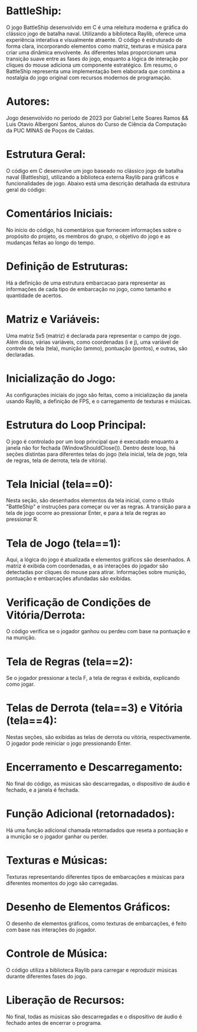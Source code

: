 # BattleShip:
O jogo BattleShip desenvolvido em C é uma releitura moderna e gráfica do clássico jogo de batalha naval. Utilizando a biblioteca Raylib, oferece uma experiência interativa e visualmente atraente. O código é estruturado de forma clara, incorporando elementos como matriz, texturas e música para criar uma dinâmica envolvente. As diferentes telas proporcionam uma transição suave entre as fases do jogo, enquanto a lógica de interação por cliques do mouse adiciona um componente estratégico. Em resumo, o BattleShip representa uma implementação bem elaborada que combina a nostalgia do jogo original com recursos modernos de programação.

# Autores: 
Jogo desenvolvido no período de 2023 por Gabriel Leite Soares Ramos && Luis Otavio Albergoni Santos, alunos do Curso de Ciência da Computação da PUC MINAS de Poços de Caldas.

# Estrutura Geral:
O código em C desenvolve um jogo baseado no clássico jogo de batalha naval (Battleship), utilizando a biblioteca externa Raylib para gráficos e funcionalidades de jogo. Abaixo está uma descrição detalhada da estrutura geral do código:

# Comentários Iniciais:
No início do código, há comentários que fornecem informações sobre o propósito do projeto, os membros do grupo, o objetivo do jogo e as mudanças feitas ao longo do tempo.

# Definição de Estruturas:
Há a definição de uma estrutura embarcacao para representar as informações de cada tipo de embarcação no jogo, como tamanho e quantidade de acertos.

# Matriz e Variáveis:
Uma matriz 5x5 (matriz) é declarada para representar o campo de jogo. Além disso, várias variáveis, como coordenadas (i e j), uma variável de controle de tela (tela), munição (ammo), pontuação (pontos), e outras, são declaradas.

# Inicialização do Jogo:
As configurações iniciais do jogo são feitas, como a inicialização da janela usando Raylib, a definição de FPS, e o carregamento de texturas e músicas.

# Estrutura do Loop Principal:
O jogo é controlado por um loop principal que é executado enquanto a janela não for fechada (WindowShouldClose()). Dentro deste loop, há seções distintas para diferentes telas do jogo (tela inicial, tela de jogo, tela de regras, tela de derrota, tela de vitória).

# Tela Inicial (tela==0):
Nesta seção, são desenhados elementos da tela inicial, como o título "BattleShip" e instruções para começar ou ver as regras. A transição para a tela de jogo ocorre ao pressionar Enter, e para a tela de regras ao pressionar R.

# Tela de Jogo (tela==1):
Aqui, a lógica do jogo é atualizada e elementos gráficos são desenhados. A matriz é exibida com coordenadas, e as interações do jogador são detectadas por cliques do mouse para atirar. Informações sobre munição, pontuação e embarcações afundadas são exibidas.

# Verificação de Condições de Vitória/Derrota:
O código verifica se o jogador ganhou ou perdeu com base na pontuação e na munição.

# Tela de Regras (tela==2):
Se o jogador pressionar a tecla F, a tela de regras é exibida, explicando como jogar.

# Telas de Derrota (tela==3) e Vitória (tela==4):
Nestas seções, são exibidas as telas de derrota ou vitória, respectivamente. O jogador pode reiniciar o jogo pressionando Enter.

# Encerramento e Descarregamento:
No final do código, as músicas são descarregadas, o dispositivo de áudio é fechado, e a janela é fechada.

# Função Adicional (retornadados):
Há uma função adicional chamada retornadados que reseta a pontuação e a munição se o jogador ganhar ou perder.

# Texturas e Músicas:
Texturas representando diferentes tipos de embarcações e músicas para diferentes momentos do jogo são carregadas.

# Desenho de Elementos Gráficos:
O desenho de elementos gráficos, como texturas de embarcações, é feito com base nas interações do jogador.

# Controle de Música:
O código utiliza a biblioteca Raylib para carregar e reproduzir músicas durante diferentes fases do jogo.

# Liberação de Recursos:
No final, todas as músicas são descarregadas e o dispositivo de áudio é fechado antes de encerrar o programa.
